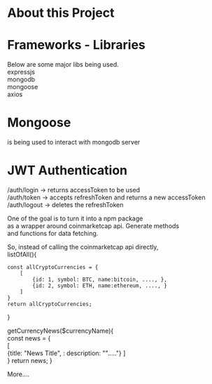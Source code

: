 # About this Project
# Frameworks - Libraries
Below are some major libs being used.  
expressjs  
mongodb  
mongoose  
axios

# Mongoose
is being used to interact with mongodb server

# JWT Authentication
/auth/login -> returns accessToken to be used  
/auth/token -> accepts refreshToken and returns a new accessToken  
/auth/logout -> deletes the refreshToken

One of the goal is to turn it into a npm package  
as a wrapper around coinmarketcap api. Generate methods  
and functions for data fetching.

So, instead of calling the coinmarketcap api directly,  
listOfAll(){

    const allCryptoCurrencies = {
        [
            {id: 1, symbol: BTC, name:bitcoin, ...., },
            {id: 2, symbol: ETH, name:ethereum, ...., }
        ]    
    }
    return allCryptoCurrencies;  
}

getCurrencyNews($currencyName){  
    const news = {  
        [  
            {title: "News Title", : description: ""....."}
        ]   
    }
    return news;
}

More....